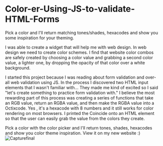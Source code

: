 # Color-er-Using-JS-to-validate-HTML-Forms
    
 Pick a color and I'll return matching tones/shades, hexacodes and show you some inspiration for your theming.<p>
    
I was able to create a widget that will help me with web design. In web design we need to create color schemes. I find that website color combos are safely created by choosing a color value and grabbing a second color value, a lighter one, by dropping the opacity of that color over a white background. <p>
    
I started this project because I was reading about form validation and over-all web validation using JS. In the process I discovered two HTML input elements that I wasn't familiar with... They made me kind of excited so I said "let's create something to practice form validation with." I believe the most rewarding part of this process was creating a series of functions that take an RGB value, return an RGBA value, and then make the RGBA value into a Octixcode. Yes , it's a hexacode with 8 numbers and it still works for color rendering on most browsers. I printed the Coincide onto an HTML element so that the user can easily grab the value from the colors they create.
<p>
 Pick a color with the color picker and I'll return tones, shades, hexacodes and show you color theme inspiration. View it on my new website :)
   
   
<img src="https://i.ibb.co/B4jS3cG/Capturefinal.jpg" text-align="center" alt="Capturefinal" border="0">
